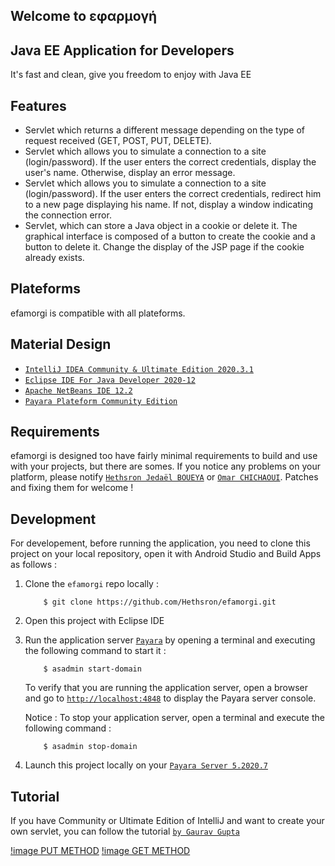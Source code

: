 ## Welcome to **εφαρμογή**

## Java EE Application for Developers

It's fast and clean, give you freedom to enjoy with Java EE

## Features

*   Servlet which returns a different message depending on the type of request received (GET, POST, PUT, DELETE).
*   Servlet which allows you to simulate a connection to a site (login/password). If the user enters the correct credentials, display the user's name. Otherwise, display an error message.
*   Servlet which allows you to simulate a connection to a site (login/password). If the user enters the correct credentials, redirect him to a new page displaying his name. If not, display a window indicating the connection error.
*   Servlet, which can store a Java object in a cookie or delete it. The graphical interface is composed of a button to create the cookie and a button to delete it. Change the display of the JSP page if the cookie already exists.

## Plateforms

efamorgi is compatible with all plateforms.

## Material Design

*  [`IntelliJ IDEA Community & Ultimate Edition 2020.3.1`](https://www.jetbrains.com/fr-fr/idea/)
*  [`Eclipse IDE For Java Developer 2020-12`](https://www.eclipse.org/)
*  [`Apache NetBeans IDE 12.2`](https://fr.netbeans.org/)
*  [`Payara Plateform Community Edition`](https://www.payara.fish/)


## Requirements

efamorgi is designed too have fairly minimal requirements to build and use with your projects, but there are somes. If you notice any problems on your platform, please notify [`Hethsron Jedaël BOUEYA`](mailto:hetshron-jeadel.boueya@uha.fr) or [`Omar CHICHAOUI`](mailto:omar.chichaoui@uha.fr). Patches and fixing them for welcome !

## Development
For developement, before running the application, you need to clone this project on your local repository, open it with Android Studio and Build Apps as follows :

1. Clone the `efamorgi` repo locally :

    ```console
        $ git clone https://github.com/Hethsron/efamorgi.git
    ```

2. Open this project with Eclipse IDE

3. Run the application server [`Payara`](https://www.payara.fish/) by opening a terminal and executing the following command to start it :

    ```console
        $ asadmin start-domain
    ```

    To verify that you are running the application server, open a browser and go to [`http://localhost:4848`](http://localhost:4848) to display the Payara server console.

    Notice : To stop your application server, open a terminal and execute the following command :

    ```console
        $ asadmin stop-domain
    ```

4. Launch this project locally on your [`Payara Server 5.2020.7`](https://www.payara.fish/downloads/payara-platform-community-edition/)

## Tutorial

If you have Community or Ultimate Edition of IntelliJ and want to create your own servlet, you can follow the tutorial [`by Gaurav Gupta`](https://blog.payara.fish/payara-platform-support-for-intellij-plugin)

[!image PUT METHOD](./assets/png/1.png)
[!image GET METHOD](./assets/png/1.png)